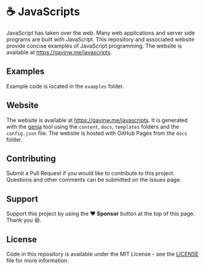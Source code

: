 # ☕️ JavaScripts

JavaScript has taken over the web. Many web applications and server side programs are built with JavaScript. This repository and associated website provide concise examples of JavaScript programming. The website is available at https://gavinw.me/javascripts.

## Examples

Example code is located in the `examples` folder.

## Website

The website is available at https://gavinw.me/javascripts. It is generated with the [genja](https://github.com/wigging/genja) tool using the `content`, `docs`, `templates` folders and the `config.json` file. The website is hosted with GitHub Pages from the `docs` folder.

## Contributing

Submit a Pull Request if you would like to contribute to this project. Questions and other comments can be submitted on the Issues page.

## Support

Support this project by using the **:heart: Sponsor** button at the top of this page. Thank you :smile:.

## License

Code in this repository is available under the MIT License - see the [LICENSE](LICENSE.md) file for more information.